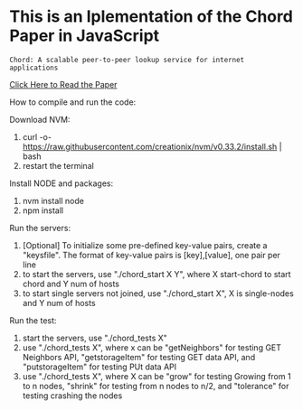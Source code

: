 # This is an Iplementation of the Chord Paper in JavaScript

```
Chord: A scalable peer-to-peer lookup service for internet applications
```
[Click Here to Read the Paper](https://dl.acm.org/doi/10.1145/964723.383071)

How to compile and run the code:

Download NVM:
  1. curl -o- https://raw.githubusercontent.com/creationix/nvm/v0.33.2/install.sh | bash
  2. restart the terminal

Install NODE and packages:
  1. nvm install node
  2. npm install

Run the servers:
  1. [Optional] To initialize some pre-defined key-value pairs, create a "keysfile". The format of key-value pairs is [key],[value], one pair per line
  2. to start the servers, use "./chord_start X Y", where X start-chord to start chord and Y num of hosts
  3. to start single servers not joined, use "./chord_start X", X is single-nodes and Y num of hosts

Run the test:
  1. start the servers, use "./chord_tests X"
  2. use "./chord_tests X", where x can be "getNeighbors" for testing GET Neighbors API, "getstorageItem" for testing GET data API, and "putstorageItem" for testing PUt data API
  3. use "./chord_tests X", where X can be "grow" for testing Growing from 1 to n nodes, "shrink" for testing from n nodes to n/2, and "tolerance" for testing crashing the nodes
